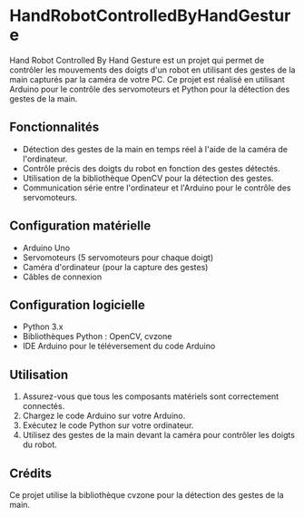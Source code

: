 # HandRobotControlledByHandGesture 
Hand Robot Controlled By Hand Gesture est un projet qui permet de contrôler les mouvements des doigts d'un robot en utilisant des gestes de la main capturés par la caméra de votre PC. Ce projet est réalisé en utilisant Arduino pour le contrôle des servomoteurs et Python pour la détection des gestes de la main.

## Fonctionnalités

- Détection des gestes de la main en temps réel à l'aide de la caméra de l'ordinateur.
- Contrôle précis des doigts du robot en fonction des gestes détectés.
- Utilisation de la bibliothèque OpenCV pour la détection des gestes.
- Communication série entre l'ordinateur et l'Arduino pour le contrôle des servomoteurs.

## Configuration matérielle

- Arduino Uno 
- Servomoteurs (5 servomoteurs pour chaque doigt)
- Caméra d'ordinateur (pour la capture des gestes)
- Câbles de connexion

## Configuration logicielle

- Python 3.x
- Bibliothèques Python : OpenCV, cvzone
- IDE Arduino pour le téléversement du code Arduino

## Utilisation

1. Assurez-vous que tous les composants matériels sont correctement connectés.
2. Chargez le code Arduino sur votre Arduino.
3. Exécutez le code Python sur votre ordinateur.
4. Utilisez des gestes de la main devant la caméra pour contrôler les doigts du robot.

## Crédits

Ce projet utilise la bibliothèque cvzone pour la détection des gestes de la main. 

